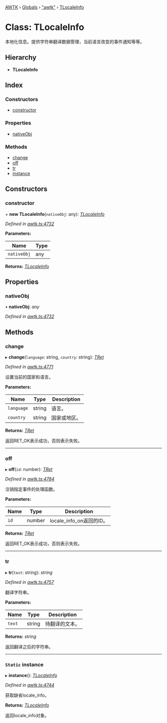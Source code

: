 [AWTK](../README.md) › [Globals](../globals.md) › ["awtk"](../modules/_awtk_.md) › [TLocaleInfo](_awtk_.tlocaleinfo.md)

# Class: TLocaleInfo

本地化信息。提供字符串翻译数据管理，当前语言改变的事件通知等等。

## Hierarchy

* **TLocaleInfo**

## Index

### Constructors

* [constructor](_awtk_.tlocaleinfo.md#constructor)

### Properties

* [nativeObj](_awtk_.tlocaleinfo.md#nativeobj)

### Methods

* [change](_awtk_.tlocaleinfo.md#change)
* [off](_awtk_.tlocaleinfo.md#off)
* [tr](_awtk_.tlocaleinfo.md#tr)
* [instance](_awtk_.tlocaleinfo.md#static-instance)

## Constructors

###  constructor

\+ **new TLocaleInfo**(`nativeObj`: any): *[TLocaleInfo](_awtk_.tlocaleinfo.md)*

*Defined in [awtk.ts:4732](https://github.com/zlgopen/awtk-binding/blob/b368e0d/tools/code_gen/js/output/awtk.ts#L4732)*

**Parameters:**

Name | Type |
------ | ------ |
`nativeObj` | any |

**Returns:** *[TLocaleInfo](_awtk_.tlocaleinfo.md)*

## Properties

###  nativeObj

• **nativeObj**: *any*

*Defined in [awtk.ts:4732](https://github.com/zlgopen/awtk-binding/blob/b368e0d/tools/code_gen/js/output/awtk.ts#L4732)*

## Methods

###  change

▸ **change**(`language`: string, `country`: string): *[TRet](../enums/_awtk_.tret.md)*

*Defined in [awtk.ts:4771](https://github.com/zlgopen/awtk-binding/blob/b368e0d/tools/code_gen/js/output/awtk.ts#L4771)*

设置当前的国家和语言。

**Parameters:**

Name | Type | Description |
------ | ------ | ------ |
`language` | string | 语言。 |
`country` | string | 国家或地区。  |

**Returns:** *[TRet](../enums/_awtk_.tret.md)*

返回RET_OK表示成功，否则表示失败。

___

###  off

▸ **off**(`id`: number): *[TRet](../enums/_awtk_.tret.md)*

*Defined in [awtk.ts:4784](https://github.com/zlgopen/awtk-binding/blob/b368e0d/tools/code_gen/js/output/awtk.ts#L4784)*

注销指定事件的处理函数。

**Parameters:**

Name | Type | Description |
------ | ------ | ------ |
`id` | number | locale_info_on返回的ID。  |

**Returns:** *[TRet](../enums/_awtk_.tret.md)*

返回RET_OK表示成功，否则表示失败。

___

###  tr

▸ **tr**(`text`: string): *string*

*Defined in [awtk.ts:4757](https://github.com/zlgopen/awtk-binding/blob/b368e0d/tools/code_gen/js/output/awtk.ts#L4757)*

翻译字符串。

**Parameters:**

Name | Type | Description |
------ | ------ | ------ |
`text` | string | 待翻译的文本。  |

**Returns:** *string*

返回翻译之后的字符串。

___

### `Static` instance

▸ **instance**(): *[TLocaleInfo](_awtk_.tlocaleinfo.md)*

*Defined in [awtk.ts:4744](https://github.com/zlgopen/awtk-binding/blob/b368e0d/tools/code_gen/js/output/awtk.ts#L4744)*

获取缺省locale_info。

**Returns:** *[TLocaleInfo](_awtk_.tlocaleinfo.md)*

返回locale_info对象。
